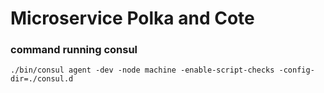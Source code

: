 # Microservice Polka and Cote

### command running consul

``
./bin/consul agent -dev -node machine -enable-script-checks -config-dir=./consul.d
``